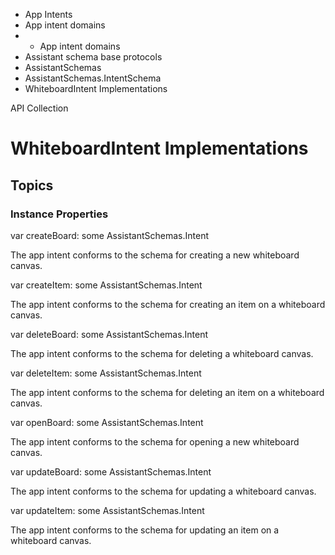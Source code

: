 

- App Intents
- App intent domains
- 
  - App intent domains
- Assistant schema base protocols
- AssistantSchemas
- AssistantSchemas.IntentSchema
-  WhiteboardIntent Implementations 

API Collection

# WhiteboardIntent Implementations

## Topics

### Instance Properties

var createBoard: some AssistantSchemas.Intent

The app intent conforms to the schema for creating a new whiteboard canvas.

var createItem: some AssistantSchemas.Intent

The app intent conforms to the schema for creating an item on a whiteboard canvas.

var deleteBoard: some AssistantSchemas.Intent

The app intent conforms to the schema for deleting a whiteboard canvas.

var deleteItem: some AssistantSchemas.Intent

The app intent conforms to the schema for deleting an item on a whiteboard canvas.

var openBoard: some AssistantSchemas.Intent

The app intent conforms to the schema for opening a new whiteboard canvas.

var updateBoard: some AssistantSchemas.Intent

The app intent conforms to the schema for updating a whiteboard canvas.

var updateItem: some AssistantSchemas.Intent

The app intent conforms to the schema for updating an item on a whiteboard canvas.

